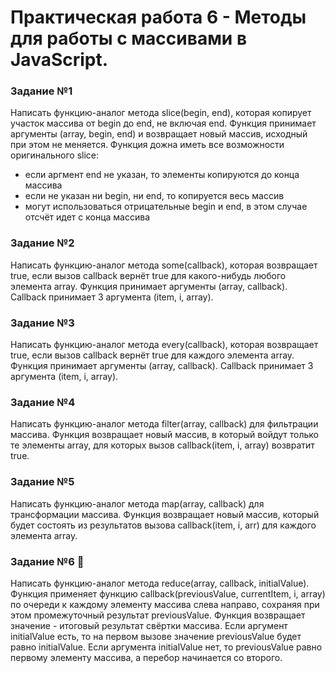 # Практическая работа 6 - Методы для работы с массивами в JavaScript.

### Задание №1

Написать функцию-аналог метода slice(begin, end), которая копирует участок массива от begin до end, не включая end. Функция принимает аргументы (array, begin, end) и возвращает новый массив, исходный при этом не меняется. Функция дожна иметь все возможности оригинального slice:

- если аргмент end не указан, то элементы копируются до конца массива
- если не указан ни begin, ни end, то копируется весь массив
- могут использоваться отрицательные begin и end, в этом случае отсчёт идет с конца массива

### Задание №2

Написать функцию-аналог метода some(callback), которая возвращает true, если вызов callback вернёт true для какого-нибудь любого элемента array. Функция принимает аргументы (array, callback). Callback принимает 3 аргумента (item, i, array).

### Задание №3

Написать функцию-аналог метода every(callback), которая возвращает true, если вызов callback вернёт true для каждого элемента array. Функция принимает аргументы (array, callback). Callback принимает 3 аргумента (item, i, array).

### Задание №4

Написать функцию-аналог метода filter(array, callback) для фильтрации массива. Функция возвращает новый массив, в который войдут только те элементы array, для которых вызов callback(item, i, array) возвратит true.

### Задание №5

Написать функцию-аналог метода map(array, callback) для трансформации массива. Функция возвращает новый массив, который будет состоять из результатов вызова callback(item, i, arr) для каждого элемента array.

### Задание №6 💪

Написать функцию-аналог метода reduce(array, callback, initialValue). Функция применяет функцию callback(previousValue, currentItem, i, array) по очереди к каждому элементу массива слева направо, сохраняя при этом промежуточный результат previousValue. Функция возвращает значение - итоговый результат свёртки массива. Если аргумент initialValue есть, то на первом вызове значение previousValue будет равно initialValue. Если аргумента initialValue нет, то previousValue равно первому элементу массива, а перебор начинается со второго.
